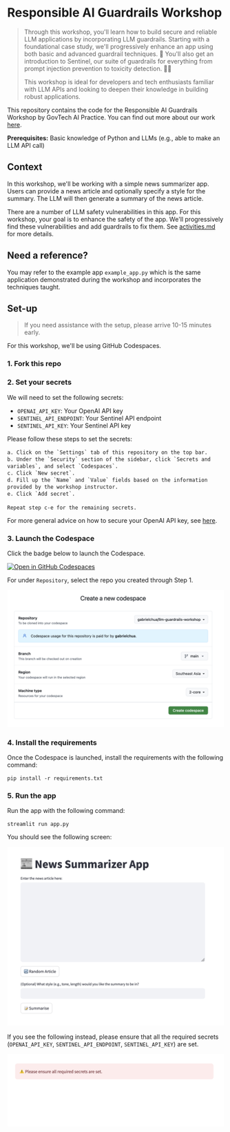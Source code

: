 # Responsible AI Guardrails Workshop

> Through this workshop, you'll learn how to build secure and reliable LLM applications by incorporating LLM guardrails. Starting with a foundational case study, we'll progressively enhance an app using both basic and advanced guardrail techniques. 🔐 You'll also get an introduction to Sentinel, our suite of guardrails for everything from prompt injection prevention to toxicity detection. 👩‍💻 
>
> This workshop is ideal for developers and tech enthusiasts familiar with LLM APIs and looking to deepen their knowledge in building robust applications.

This repository contains the code for the Responsible AI Guardrails Workshop by GovTech AI Practice. You can find out more about our work [here](https://medium.com/dsaid-govtech).

**Prerequisites:** Basic knowledge of Python and LLMs (e.g., able to make an LLM API call)

## Context
In this workshop, we'll be working with a simple news summarizer app. Users can provide a news article and optionally specify a style for the summary. The LLM will then generate a summary of the news article.

There are a number of LLM safety vulnerabilities in this app. For this workshop, your goal is to enhance the safety of the app. We'll progressively find these vulnerabilities and add guardrails to fix them. See [activities.md](./activities.md) for more details.

## Need a reference?
You may refer to the example app `example_app.py` which is the same application demonstrated during the workshop and incorporates the techniques taught.

## Set-up

> If you need assistance with the setup, please arrive 10-15 minutes early.

For this workshop, we'll be using GitHub Codespaces.

### 1. Fork this repo

### 2. Set your secrets

We will need to set the following secrets:

- `OPENAI_API_KEY`: Your OpenAI API key
- `SENTINEL_API_ENDPOINT`: Your Sentinel API endpoint
- `SENTINEL_API_KEY`: Your Sentinel API key

Please follow these steps to set the secrets:

```
a. Click on the `Settings` tab of this repository on the top bar.
b. Under the `Security` section of the sidebar, click `Secrets and variables`, and select `Codespaces`.
c. Click `New secret`.
d. Fill up the `Name` and `Value` fields based on the information provided by the workshop instructor.
e. Click `Add secret`.

Repeat step c-e for the remaining secrets.
```

For more general advice on how to secure your OpenAI API key, see [here](https://help.openai.com/en/articles/5112595-best-practices-for-api-key-safety).

### 3. Launch the Codespace

Click the badge below to launch the Codespace.

[![Open in GitHub Codespaces](https://github.com/codespaces/badge.svg)](https://github.com/codespaces/new)

For under `Repository`, select the repo you created through Step 1.

![Codespaces setup page](<./images/codespaces.png>)

### 4. Install the requirements

Once the Codespace is launched, install the requirements with the following command:

```
pip install -r requirements.txt
```

### 5. Run the app

Run the app with the following command:
```
streamlit run app.py
```

You should see the following screen:

![App screenshot](./images/app_screenshot.png)

If you see the following instead, please ensure that all the required secrets (`OPENAI_API_KEY`, `SENTINEL_API_ENDPOINT`, `SENTINEL_API_KEY`) are set.

![Missing secrets](./images/missing_secrets.png)